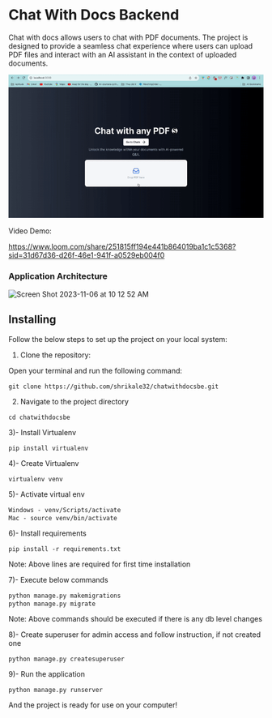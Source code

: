 # Chat With Docs Backend

Chat with docs allows users to chat with PDF documents. The project is designed to provide a seamless chat experience where users can upload PDF files and interact with an AI assistant in the context of uploaded documents.

![Demo](https://github.com/shrikale32/chatwithdocs/blob/main/ezgif.com-gif-maker.gif)

Video Demo: 

https://www.loom.com/share/251815ff194e441b864019ba1c1c5368?sid=31d67d36-d26f-46e1-941f-a0529eb004f0

### Application Architecture

<img width="1079" alt="Screen Shot 2023-11-06 at 10 12 52 AM" src="https://github.com/shrikale32/chatwithdocsbe/assets/27811189/b307c16c-42c8-4992-a9fe-356f8aa993d5">

## Installing

Follow the below steps to set up the project on your local system:

1) Clone the repository:
   
Open your terminal and run the following command:

```
git clone https://github.com/shrikale32/chatwithdocsbe.git
```

2) Navigate to the project directory

```
cd chatwithdocsbe
```

3)- Install Virtualenv

```
pip install virtualenv
```

4)- Create Virtualenv

```
virtualenv venv
```

5)- Activate virtual env

```
Windows - venv/Scripts/activate
Mac - source venv/bin/activate
```

6)- Install requirements

```
pip install -r requirements.txt
```
Note: Above lines are required for first time installation

7)- Execute below commands

```
python manage.py makemigrations
python manage.py migrate
```
Note: Above commands should be executed if there is any db level changes

8)- Create superuser for admin access and follow instruction, if not created one

```
python manage.py createsuperuser
```

9)- Run the application

```
python manage.py runserver
```
And the project is ready for use on your computer!
